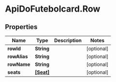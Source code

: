 # ApiDoFutebolcard.Row

## Properties
Name | Type | Description | Notes
------------ | ------------- | ------------- | -------------
**rowId** | **String** |  | [optional] 
**rowAlias** | **String** |  | [optional] 
**rowName** | **String** |  | [optional] 
**seats** | [**[Seat]**](Seat.md) |  | [optional] 


